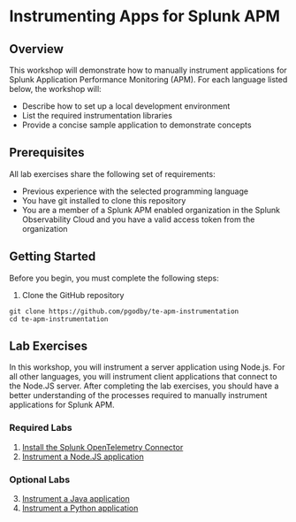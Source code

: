 # Instrumenting Apps for Splunk APM

## Overview
This workshop will demonstrate how to manually instrument applications for Splunk Application Performance Monitoring (APM). For each language listed below, the workshop will:
- Describe how to set up a local development environment
- List the required instrumentation libraries
- Provide a concise sample application to demonstrate concepts

## Prerequisites
All lab exercises share the following set of requirements:

- Previous experience with the selected programming language
- You have git installed to clone this repository
- You are a member of a Splunk APM enabled organization in the Splunk Observability Cloud and you have a valid access token from the organization

## Getting Started
Before you begin, you must complete the following steps:

1. Clone the GitHub repository
```
git clone https://github.com/pgodby/te-apm-instrumentation
cd te-apm-instrumentation
``` 

## Lab Exercises
In this workshop, you will instrument a server application using Node.js. For all other languages, you will instrument client applications that connect to the Node.JS server. After completing the lab exercises, you should have a better understanding of the processes required to manually instrument applications for Splunk APM.

### Required Labs
1. [Install the Splunk OpenTelemetry Connector](./otel/README.md)
1. [Instrument a Node.JS application](./nodejs/README.md)
### Optional Labs
3. [Instrument a Java application](./java/README.md)
1. [Instrument a Python application](./python/README.md)